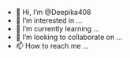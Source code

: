 - 👋 Hi, I’m @Deepika408
- 👀 I’m interested in ...
- 🌱 I’m currently learning ...
- 💞️ I’m looking to collaborate on ...
- 📫 How to reach me ...



